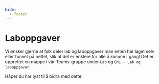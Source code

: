 ```yaml
---
hide:
  - footer
---
```

# Laboppgaver

Vi ønsker gjerne at folk deler lab og laboppgaver man enten har laget selv eller funnet på nettet, slik at det er enklere for alle å komme i gang!
Det er opprettet en mappe i vår Teams-gruppe under `Lab` og `CML - Lab og laboppgaver`.

Håper du har lyst til å bidra med dette!
